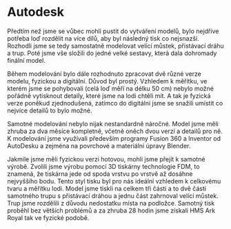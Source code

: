 # Autodesk

Předtím než jsme se vůbec mohli pustit do vytváření modelů, bylo nejdříve potřeba loď rozdělit na více dílů, aby byl následný tisk co nejsnazší. Rozhodli jsme se tedy samostatně modelovat velící můstek, přistávací dráhu a trup. Poté jsme vše složili do jedné velké sestavy, která dala dohromady finální model.

Během modelování bylo dále rozhodnuto zpracovat dvě různé verze modelu, fyzickou a digitální. Důvod byl prostý. Vzhledem k měřítku, ve kterém jsme se pohybovali (celá loď měří na délku 50 cm) nebylo možné pořádně vytisknout detaily, které jsme na lodi chtěli mít. A tak je fyzická verze poněkud zjednodušená, zatímco do digitální jsme se snažili umístit co nejvíce detailů to bylo možné. 

Samotné modelování nebylo nijak nestandardně náročné. Model jsme měli zhruba za dva měsíce kompletně, včetně oněch dvou verzí a detailů pro ně. K modelování jsme využívali především programy Fusion 360 a Inventor od AutoDesku a zejména na povrchové a materiální úpravy Blender. 

Jakmile jsme měli fyzickou verzi hotovou, mohli jsme přejít k samotné výrobě. Zvolili jsme výrobu pomocí 3D tiskárny technologie FDM, to znamená, že tiskárna jede od spoda vrstvu po vrstvě až dosáhne nejvyššího bodu. Tento styl tisku byl pro nás ideální vzhledem k celkovému tvaru a měřítku lodi. Model jsme tiskli na celkem tři části a to dvě části samotného trupu s přistávací dráhou a jednu část zahrnoval velící můstek. Trup jsme rozdělili z důvodu nedostatku místa na podložce. Samotný tisk proběhl bez větších problémů a za zhruba 28 hodin jsme získali HMS Ark Royal tak ve fyzické podobě. 

